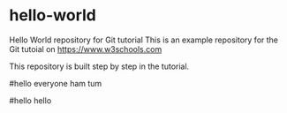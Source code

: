 # hello-world
Hello World repository for Git tutorial
This is an example repository for the Git tutoial on https://www.w3schools.com

This repository is built step by step in the tutorial.

#hello everyone ham tum

#hello hello


